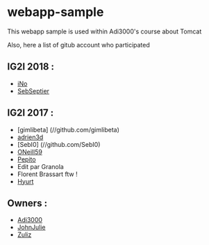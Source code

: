 # webapp-sample

This webapp sample is used within Adi3000's course about Tomcat

Also, here a list of gitub account who participated

## IG2I 2018 :

* [iNo](//github.com/zarex5)
* [SebSeptier](//github.com/sebastienseptier)

## IG2I 2017 :

* [gimlibeta] (//github.com/gimlibeta) 
* [adrien3d](//github.com/adrien3d)
* [SebI0] (//github.com/SebI0)
* [ONeill59](//github.com/ONeill59)
* [Pepito](//github.com/Nico385412)
* Edit par Granola
* Florent Brassart ftw !
* [Hyurt](//github.com/Hyurt)

## Owners :

* [Adi3000](//github.com/Adi3000)
* [JohnJulie](//github.com/JohnJulie)
* [Zuliz](//github.com/Zuliz)

